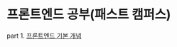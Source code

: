 # 프론트엔드 공부(패스트 캠퍼스)

part 1. <a href="https://github.com/Jiyong95/Frontend-/README1.md"> 프론트엔드 기본 개념</a>
